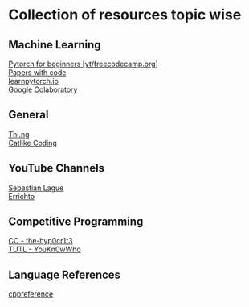 # Collection of  resources topic wise
## Machine Learning
[Pytorch for beginners [yt/freecodecamp.org]](https://www.youtube.com/watch?v=V_xro1bcAuA)  \
[Papers with code](https://paperswithcode.com/sota)\
[learnpytorch.io](https://www.learnpytorch.io/)\
[Google Colaboratory](https://colab.research.google.com/)


## General
[Thi.ng](https://thi.ng)\
[Catlike Coding](https://catlikecoding.com/)

## YouTube Channels
[Sebastian Lague](https://www.youtube.com/@SebastianLague)\
[Errichto](https://www.youtube.com/@Errichto)


## Competitive Programming
[CC - the-hyp0cr1t3](https://github.com/the-hyp0cr1t3/CC/tree/master)\
[TUTL - YouKn0wWho](https://codeforces.com/blog/entry/95106)


## Language References
[cppreference](https://en.cppreference.com/w/)
